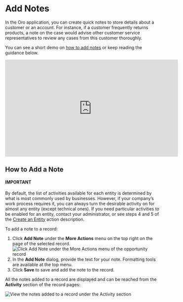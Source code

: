 <a id="user-guide-add-note"></a>

# Add Notes

In the Oro application, you can create quick notes to store details about a customer or an account. For instance, if a customer frequently returns products, a note on the case would advise other customer service representatives to review any cases from this customer thoroughly.

You can see a short demo on <a href="https://academy.oroinc.com/media-library/add-notes-orocrm" target="_blank">how to add notes</a> or keep reading the guidance below.

<iframe width="560" height="315" src="https://www.youtube.com/embed/TO_2SGV5KaU" frameborder="0" allowfullscreen></iframe>

## How to Add a Note

#### IMPORTANT
By default, the list of activities available for each entity is determined by what is most commonly used by businesses. However, if your company’s work process requires it, you can always turn the desirable activity on for almost any entity (except technical ones). If you need particular activities to be enabled for an entity, contact your administrator, or see steps 4 and 5 of the [Create an Entity](../../system/entities/create-entities.md#doc-entity-actions-create) action description.

To add a note to a record:

1. Click **Add Note** under the **More Actions** menu on the top right on the page of the selected record.
   ![Click Add Note under the More Actions menu of the opportunity record](user/img/getting_started/records/AddNotetoRecord.png)
2. In the **Add Note** dialog, provide the text for your note. Formatting tools are available at the top menu.
3. Click **Save** to save and add the note to the record.

All the notes added to a record are displayed and can be reached from the **Activity** section of the record pages:

![View the notes added to a record under the Activity section](user/img/getting_started/records/add_note_view.png)
